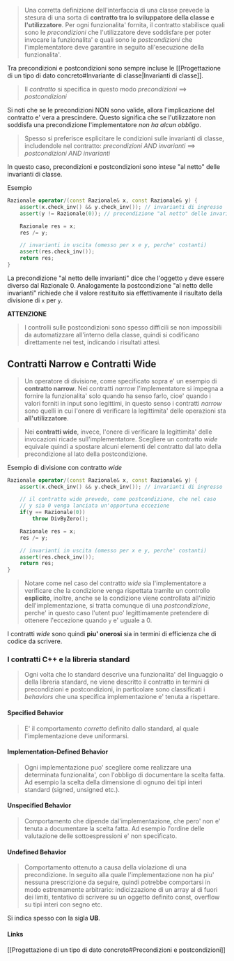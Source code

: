 >Una corretta definizione dell'interfaccia di una classe prevede la stesura di una sorta di **contratto tra lo sviluppatore della classe e l'utilizzatore**. Per ogni funzionalita' fornita, il contratto stabilisce quali sono le *precondizioni* che l'utilizzatore deve soddisfare per poter invocare la funzionalita' e quali sono le *postcondizioni* che l'implementatore deve garantire in seguito all'esecuzione della funzionalita'.

Tra precondizioni e postcondizioni sono sempre incluse le [[Progettazione di un tipo di dato concreto#Invariante di classe|Invarianti di classe]].

>Il *contratto* si specifica in questo modo
>*precondizioni* ==> *postcondizioni*

Si noti che se le precondizioni NON sono valide, allora l'implicazione del contratto e' vera a prescindere.
Questo significa che se l'utilizzatore non soddisfa una precondizione l'implementatore *non ha alcun obbligo*.

>Spesso si preferisce esplicitare le condizioni sulle invarianti di classe, includendole nel contratto: 
>*precondizioni AND invarianti* ==> *postcondizioni AND invarianti*

In questo caso, precondizioni e postcondizioni sono intese "al netto" delle invarianti di classe.

Esempio
```cpp
Razionale operator/(const Razionale& x, const Razionale& y) {
	assert(x.check_inv() && y.check_inv()); // invarianti di ingresso
	assert(y != Razionale(0)); // precondizione "al netto" delle invarianti

	Razionale res = x;
	res /= y;

	// invarianti in uscita (omesso per x e y, perche' costanti)
	assert(res.check_inv());
	return res;
}
```

La precondizione "al netto delle invarianti" dice che l'oggetto `y` deve essere diverso dal Razionale 0.
Analogamente la postcondizione "al netto delle invarianti" richiede che il valore restituito sia effettivamente il risultato della divisione di `x` per `y`.

**ATTENZIONE**
>I controlli sulle postcondizioni sono spesso difficili se non impossibili da automatizzare all'interno della classe, quindi si codificano direttamente nei test, indicando i risultati attesi.

## Contratti Narrow e Contratti Wide
>Un operatore di divisione, come specificato sopra e' un esempio di **contratto narrow**. Nei contratti *narrow* l'implementatore si impegna a fornire la funzionalita' solo quando ha senso farlo, cioe' quando i valori forniti in input sono legittimi, in questo senso i contratti *narrow* sono quelli in cui l'onere di verificare la legittimita' delle operazioni sta **all'utilizzatore**.

>Nei **contratti wide**, invece, l'onere di verificare la legittimita' delle invocazioni ricade sull'implementatore. Scegliere un contratto *wide* equivale quindi a spostare alcuni elementi del contratto dal lato della precondizione al lato della postcondizione.

Esempio di divisione con contratto *wide*
```cpp
Razionale operator/(const Razionale& x, const Razionale& y) {
	assert(x.check_inv() && y.check_inv()); // invarianti di ingresso

	// il contratto wide prevede, come postcondizione, che nel caso 
	// y sia 0 venga lanciata un'opportuna eccezione
	if(y == Razionale(0))
		throw DivByZero();

	Razionale res = x;
	res /= y;

	// invarianti in uscita (omesso per x e y, perche' costanti)
	assert(res.check_inv());
	return res;
}
```

>Notare come nel caso del contratto *wide* sia l'implementatore a verificare che la condizione venga rispettata tramite un controllo **esplicito**, inoltre, anche se la condizione viene controllata all'inizio dell'implementazione, si tratta comunque di una *postcondizione*, perche' in questo caso l'utent puo' legittimamente pretendere di ottenere l'eccezione quando `y` e' uguale a 0.

I contratti *wide* sono quindi **piu' onerosi** sia in termini di efficienza che di codice da scrivere.

### I contratti C++ e la libreria standard
>Ogni volta che lo standard descrive una funzionalita' del linguaggio o della libreria standard, ne viene descritto il contratto in termini di precondizioni e postcondizioni, in particolare sono classificati i *behaviors* che una specifica implementazione e' tenuta a rispettare.

#### Specified Behavior
>E' il comportamento *corretto* definito dallo standard, al quale l'implementazione deve uniformarsi.

#### Implementation-Defined Behavior
>Ogni implementazione puo' scegliere come realizzare una determinata funzionalita', con l'obbligo di documentare la scelta fatta. Ad esempio la scelta della dimensione di ognuno dei tipi interi standard (signed, unsigned etc.).
#### Unspecified Behavior
>Comportamento che dipende dal'implementazione, che pero' non e' tenuta a documentare la scelta fatta. Ad esempio l'ordine delle valutazione delle sottoespressioni e' non specificato.

#### Undefined Behavior
>Comportamento ottenuto a causa della violazione di una precondizione. In seguito alla quale l'implementazione non ha piu' nessuna prescrizione da seguire, quindi potrebbe comportarsi in modo estremamente arbitrario: indicizzazione di un array al di fuori dei limiti, tentativo di scrivere su un oggetto definito const, overflow su tipi interi con segno etc.

Si indica spesso con la sigla **UB**.

#### Links
[[Progettazione di un tipo di dato concreto#Precondizioni e postcondizioni]]
